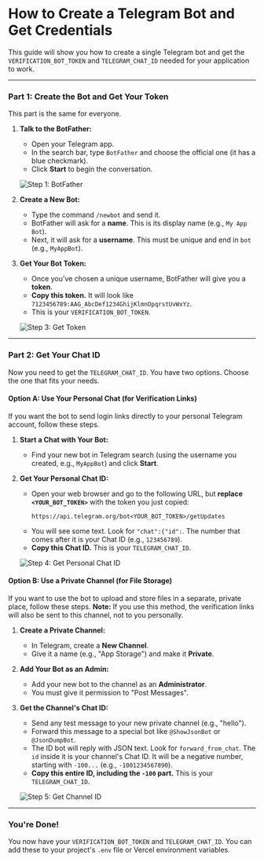 # How to Create a Telegram Bot and Get Credentials

This guide will show you how to create a single Telegram bot and get the `VERIFICATION_BOT_TOKEN` and `TELEGRAM_CHAT_ID` needed for your application to work.

---

### Part 1: Create the Bot and Get Your Token

This part is the same for everyone.

1.  **Talk to the BotFather:**
    *   Open your Telegram app.
    *   In the search bar, type `BotFather` and choose the official one (it has a blue checkmark).
    *   Click **Start** to begin the conversation.

    ![Step 1: BotFather](https://storage.googleapis.com/studioprod-%E2%80%94%CE%B2%CE%BF%CE%B7%CE%B8%CF%8C%CF%82.appspot.com/assets/telegram_botfather.png)

2.  **Create a New Bot:**
    *   Type the command `/newbot` and send it.
    *   BotFather will ask for a **name**. This is its display name (e.g., `My App Bot`).
    *   Next, it will ask for a **username**. This must be unique and end in `bot` (e.g., `MyAppBot`).

3.  **Get Your Bot Token:**
    *   Once you've chosen a unique username, BotFather will give you a **token**.
    *   **Copy this token.** It will look like `7123456789:AAG_AbcDef1234GhijKlmnOpqrstUvWxYz`.
    *   This is your `VERIFICATION_BOT_TOKEN`.

    ![Step 3: Get Token](https://storage.googleapis.com/studioprod-%E2%80%94%CE%B2%CE%BF%CE%B7%CE%B8%CF%8C%CF%82.appspot.com/assets/telegram_token.png)

---

### Part 2: Get Your Chat ID

Now you need to get the `TELEGRAM_CHAT_ID`. You have two options. Choose the one that fits your needs.

#### Option A: Use Your Personal Chat (for Verification Links)

If you want the bot to send login links directly to your personal Telegram account, follow these steps.

1.  **Start a Chat with Your Bot:**
    *   Find your new bot in Telegram search (using the username you created, e.g., `MyAppBot`) and click **Start**.

2.  **Get Your Personal Chat ID:**
    *   Open your web browser and go to the following URL, but **replace `<YOUR_BOT_TOKEN>`** with the token you just copied:
        ```
        https://api.telegram.org/bot<YOUR_BOT_TOKEN>/getUpdates
        ```
    *   You will see some text. Look for `"chat":{"id":`. The number that comes after it is your Chat ID (e.g., `123456789`).
    *   **Copy this Chat ID.** This is your `TELEGRAM_CHAT_ID`.

    ![Step 4: Get Personal Chat ID](https://storage.googleapis.com/studioprod-%E2%80%94%CE%B2%CE%BF%CE%B7%CE%B8%CF%8C%CF%82.appspot.com/assets/telegram_chat_id.png)


#### Option B: Use a Private Channel (for File Storage)

If you want to use the bot to upload and store files in a separate, private place, follow these steps. **Note:** If you use this method, the verification links will also be sent to this channel, not to you personally.

1.  **Create a Private Channel:**
    *   In Telegram, create a **New Channel**.
    *   Give it a name (e.g., "App Storage") and make it **Private**.

2.  **Add Your Bot as an Admin:**
    *   Add your new bot to the channel as an **Administrator**.
    *   You must give it permission to "Post Messages".

3.  **Get the Channel's Chat ID:**
    *   Send any test message to your new private channel (e.g., "hello").
    *   Forward this message to a special bot like `@ShowJsonBot` or `@JsonDumpBot`.
    *   The ID bot will reply with JSON text. Look for `forward_from_chat`. The `id` inside it is your channel's Chat ID. It will be a negative number, starting with `-100...` (e.g., `-1001234567890`).
    *   **Copy this entire ID, including the `-100` part.** This is your `TELEGRAM_CHAT_ID`.

    ![Step 5: Get Channel ID](https://storage.googleapis.com/studioprod-%E2%80%94%CE%B2%CE%BF%CE%B7%CE%B8%CF%8C%CF%82.appspot.com/assets/telegram_channel_id.png)

---

### You're Done!

You now have your `VERIFICATION_BOT_TOKEN` and `TELEGRAM_CHAT_ID`. You can add these to your project's `.env` file or Vercel environment variables.
